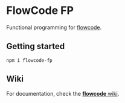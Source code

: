 FlowCode FP
===========

Functional programming for [flowcode](https://www.npmjs.com/package/flowcode).

Getting started
---------------

`npm i flowcode-fp`

Wiki
----

For documentation, check the [**flowcode** wiki](https://github.com/kwaia/flowcode.js/wiki).
